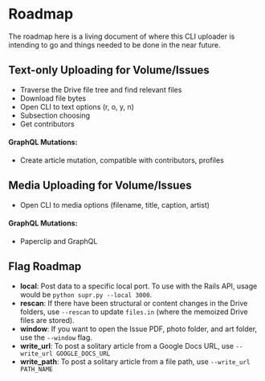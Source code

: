 # Roadmap

The roadmap here is a living document of where this CLI uploader is intending to go and things needed to be done in the near future.

## Text-only Uploading for Volume/Issues

- Traverse the Drive file tree and find relevant files
- Download file bytes
- Open CLI to text options (r, o, y, n)
- Subsection choosing
- Get contributors

#### GraphQL Mutations:
- Create article mutation, compatible with contributors, profiles

## Media Uploading for Volume/Issues

- Open CLI to media options (filename, title, caption, artist)

#### GraphQL Mutations:
- Paperclip and GraphQL

## Flag Roadmap

- **local**: Post data to a specific local port. To use with the Rails API, usage would be `python supr.py --local 3000`.
- **rescan**: If there have been structural or content changes in the Drive folders, use `--rescan` to update `files.in` (where the memoized Drive files are stored).
- **window**: If you want to open the Issue PDF, photo folder, and art folder, use the `--window` flag.
- **write\_url**: To post a solitary article from a Google Docs URL, use `--write_url GOOGLE_DOCS_URL`
- **write\_path**: To post a solitary article from a file path, use `--write_url PATH_NAME`
